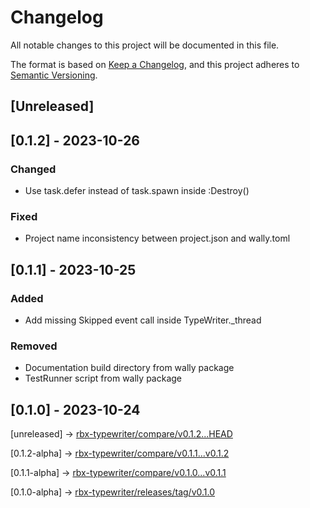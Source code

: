# Changelog

All notable changes to this project will be documented in this file.

The format is based on [Keep a Changelog](https://keepachangelog.com/en/1.0.0/),
and this project adheres to [Semantic Versioning](https://semver.org/spec/v2.0.0.html).

## [Unreleased]

## [0.1.2] - 2023-10-26
### Changed
- Use task.defer instead of task.spawn inside :Destroy()
### Fixed
- Project name inconsistency between project.json and wally.toml
## [0.1.1] - 2023-10-25
### Added
- Add missing Skipped event call inside TypeWriter._thread
### Removed
- Documentation build directory from wally package
- TestRunner script from wally package
## [0.1.0] - 2023-10-24

[unreleased] -> [rbx-typewriter/compare/v0.1.2...HEAD](https://github.com/dev-syn/rbx-typewriter/compare/v0.1.2-alpha...HEAD#main)

[0.1.2-alpha] -> [rbx-typewriter/compare/v0.1.1...v0.1.2](https://github.com/dev-syn/rbx-typewriter/compare/v0.1.1-alpha...v0.1.2-alpha)

[0.1.1-alpha] -> [rbx-typewriter/compare/v0.1.0...v0.1.1](https://github.com/dev-syn/rbx-typewriter/compare/v0.1.0-alpha...v0.1.1-alpha)

[0.1.0-alpha] -> [rbx-typewriter/releases/tag/v0.1.0](https://github.com/dev-syn/rbx-typewriter/releases/tag/v0.1.0-alpha)